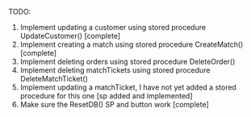TODO:
1. Implement updating a customer using stored procedure UpdateCustomer() [complete]
2. Implement creating a match using stored procedure CreateMatch()  [complete]
3. Implement deleting orders using stored procedure DeleteOrder() 
4. Implement deleting matchTickets using stored procedure DeleteMatchTicket()
5. Implement updating a matchTicket, I have not yet added a stored procedure for this one [sp added and implemented]
5. Make sure the ResetDB() SP and button work [complete]
